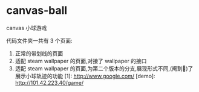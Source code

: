 <!--
 * @Descripttion:
 * @version:
 * @Author: wwy
 * @Date: 2022-09-15 11:12:42
 * @LastEditors: wwy
 * @LastEditTime: 2022-09-15 14:12:30
-->

# canvas-ball

canvas 小球游戏

代码文件夹一共有 3 个页面:



1. 正常的带划线的页面
2. 适配 steam wallpaper 的页面,对接了 wallpaper 的接口
3. 适配 steam wallpaper 的页面,为第二个版本的分支,展现形式不同,(阉割:hamster:)了展示小球轨迹的功能
[1]: http://www.google.com/
[demo]: http://101.42.223.40/game/
